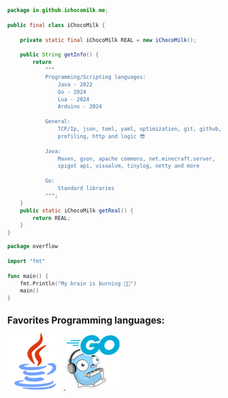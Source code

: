 ```java
package io.github.ichocomilk.me;

public final class iChocoMilk {

    private static final iChocoMilk REAL = new iChocoMilk();

    public String getInfo() {
        return
            """
            Programming/Scripting languages:
                Java - 2022
                Go - 2024
                Lua - 2024
                Arduino - 2024

            General:
                TCP/Ip, json, toml, yaml, optimization, git, github,
                profiling, http and logic 😎

            Java:
                Maven, gson, apache commons, net.minecraft.server,
                spigot api, visualvm, tinylog, netty and more

            Go:
                Standard libraries
            """;
    }
    public static iChocoMilk getReal() {
        return REAL;
    } 
}
```
```go
package overflow

import "fmt"

func main() {
    fmt.Println("My brain is burning 🧠🔥")
    main()
}
```

<h2>Favorites Programming languages:</h2>
<a href="https://www.azul.com/products/prime/" target=”_blank”>
    <img src="assets/java.png">    
</a>
<a href="https://go.dev/" target=”_blank”>
    <img src="assets/go.png">    
</a>
